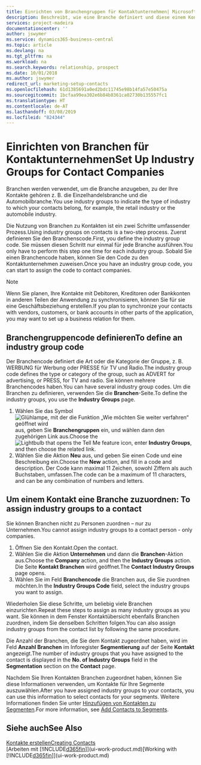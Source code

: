 ```yaml
---
title: Einrichten von Branchengruppen für Kontaktunternehmen| Microsoft Docs
description: Beschreibt, wie eine Branche definiert und diese einem Kontaktunternehmen, beispielsweise Einzelhandelsbranche, oder der Automobilindustrie zuweist.
services: project-madeira
documentationcenter: ''
author: jswymer
ms.service: dynamics365-business-central
ms.topic: article
ms.devlang: na
ms.tgt_pltfrm: na
ms.workload: na
ms.search.keywords: relationship, prospect
ms.date: 10/01/2018
ms.author: jswymer
redirect_url: marketing-setup-contacts
ms.openlocfilehash: 61d1385691a0ed2bdc11745e98b14fa57e50475a
ms.sourcegitcommit: 1bcfaa99ea302e6b84b8361ca02730b135557fc1
ms.translationtype: HT
ms.contentlocale: de-AT
ms.lasthandoff: 03/08/2019
ms.locfileid: "824344"
---
```

# <a name="set-up-industry-groups-for-contact-companies"></a><span data-ttu-id="18119-103">Einrichten von Branchen für Kontaktunternehmen</span><span class="sxs-lookup"><span data-stu-id="18119-103">Set Up Industry Groups for Contact Companies</span></span>
<span data-ttu-id="18119-104">Branchen werden verwendet, um die Branche anzugeben, zu der Ihre Kontakte gehören z. B. die Einzelhandelsbranche und die Automobilbranche.</span><span class="sxs-lookup"><span data-stu-id="18119-104">You use industry groups to indicate the type of industry to which your contacts belong, for example, the retail industry or the automobile industry.</span></span>

<span data-ttu-id="18119-105">Die Nutzung von Branchen zu Kontakten ist ein zwei Schritte umfassender Prozess.</span><span class="sxs-lookup"><span data-stu-id="18119-105">Using industry groups on contacts is a two-step process.</span></span> <span data-ttu-id="18119-106">Zuerst definieren Sie den Branchenscode.</span><span class="sxs-lookup"><span data-stu-id="18119-106">First, you define the industry group code.</span></span> <span data-ttu-id="18119-107">Sie müssen diesen Schritt nur einmal für jede Branche ausführen.</span><span class="sxs-lookup"><span data-stu-id="18119-107">You only have to perform this step one time for each industry group.</span></span> <span data-ttu-id="18119-108">Sobald Sie einen Branchencode haben, können Sie den Code zu den Kontaktunternehmen zuweisen.</span><span class="sxs-lookup"><span data-stu-id="18119-108">Once you have an industry group code, you can start to assign the code to contact companies.</span></span>

> [!NOTE]  
>   <span data-ttu-id="18119-109">Wenn Sie planen, Ihre Kontakte mit Debitoren, Kreditoren oder Bankkonten in anderen Teilen der Anwendung zu synchronisieren, können Sie für sie eine Geschäftsbeziehung erstellen.</span><span class="sxs-lookup"><span data-stu-id="18119-109">If you plan to synchronize your contacts with vendors, customers, or bank accounts in other parts of the application, you may want to set up a business relation for them.</span></span>

## <a name="to-define-an-industry-group-code"></a><span data-ttu-id="18119-110">Branchengruppencode definieren</span><span class="sxs-lookup"><span data-stu-id="18119-110">To define an industry group code</span></span>
<span data-ttu-id="18119-111">Der Branchencode definiert die Art oder die Kategorie der Gruppe, z. B. WERBUNG für Werbung oder PRESSE für TV und Radio.</span><span class="sxs-lookup"><span data-stu-id="18119-111">The industry group code defines the type or category of the group, such as ADVERT for advertising, or PRESS, for TV and radio.</span></span> <span data-ttu-id="18119-112">Sie können mehrere Branchencodes haben.</span><span class="sxs-lookup"><span data-stu-id="18119-112">You can have several industry group codes.</span></span> <span data-ttu-id="18119-113">Um die Branchen zu definieren, verwenden Sie die **Branchen**-Seite.</span><span class="sxs-lookup"><span data-stu-id="18119-113">To define the industry groups, you use the **Industry Groups** page.</span></span>

1. <span data-ttu-id="18119-114">Wählen Sie das Symbol ![Glühlampe, mit der die Funktion „Wie möchten Sie weiter verfahren“ geöffnet wird](media/ui-search/search_small.png "Wie möchten Sie weiter verfahren?") aus, geben Sie **Branchengruppen** ein, und wählen dann den zugehörigen Link aus.</span><span class="sxs-lookup"><span data-stu-id="18119-114">Choose the ![Lightbulb that opens the Tell Me feature](media/ui-search/search_small.png "Tell me what you want to do") icon, enter **Industry Groups**, and then choose the related link.</span></span>
2. <span data-ttu-id="18119-115">Wählen Sie die Aktion **Neu** aus, und geben Sie einen Code und eine Beschreibung ein.</span><span class="sxs-lookup"><span data-stu-id="18119-115">Choose the **New** action, and fill in a code and description.</span></span> <span data-ttu-id="18119-116">Der Code kann maximal 11 Zeichen, sowohl Ziffern als auch Buchstaben, umfassen.</span><span class="sxs-lookup"><span data-stu-id="18119-116">The code can be a maximum of 11 characters, and can be any combination of numbers and letters.</span></span>

## <span data-ttu-id="18119-117"><a name="AssignIndustryGroupContact">Um einem Kontakt eine Branche zuzuordnen:</a></span><span class="sxs-lookup"><span data-stu-id="18119-117"><a name="AssignIndustryGroupContact"></a> To assign industry groups to a contact</span></span>
<span data-ttu-id="18119-118">Sie können Branchen nicht zu Personen zuordnen – nur zu Unternehmen.</span><span class="sxs-lookup"><span data-stu-id="18119-118">You cannot assign industry groups to a contact person - only companies.</span></span>

1. <span data-ttu-id="18119-119">Öffnen Sie den Kontakt.</span><span class="sxs-lookup"><span data-stu-id="18119-119">Open the contact.</span></span>
2. <span data-ttu-id="18119-120">Wählen Sie die Aktion **Unternehmen** und dann die **Branchen**-Aktion aus.</span><span class="sxs-lookup"><span data-stu-id="18119-120">Choose the **Company** action, and then the **Industry Groups** action.</span></span> <span data-ttu-id="18119-121">Die Seite **Kontakt Branchen** wird geöffnet.</span><span class="sxs-lookup"><span data-stu-id="18119-121">The **Contact Industry Groups** page opens.</span></span>
3. <span data-ttu-id="18119-122">Wählen Sie im Feld **Branchencode** die Branchen aus, die Sie zuordnen möchten.</span><span class="sxs-lookup"><span data-stu-id="18119-122">In the **Industry Groups Code** field, select the industry groups you want to assign.</span></span>

<span data-ttu-id="18119-123">Wiederholen Sie diese Schritte, um beliebig viele Branchen einzurichten.</span><span class="sxs-lookup"><span data-stu-id="18119-123">Repeat these steps to assign as many industry groups as you want.</span></span> <span data-ttu-id="18119-124">Sie können in dem Fenster Kontaktübersicht ebenfalls Branchen zuordnen, indem Sie denselben Schritten folgen.</span><span class="sxs-lookup"><span data-stu-id="18119-124">You can also assign industry groups from the contact list by following the same procedure.</span></span>

<span data-ttu-id="18119-125">Die Anzahl der Branchen, die Sie dem Kontakt zugeordnet haben, wird im Feld **Anzahl Branchen** im Inforegister **Segmentierung** auf der Seite **Kontakt** angezeigt.</span><span class="sxs-lookup"><span data-stu-id="18119-125">The number of industry groups that you have assigned to the contact is displayed in the **No. of Industry Groups** field in the **Segmentation** section on the **Contact** page.</span></span>

<span data-ttu-id="18119-126">Nachdem Sie Ihren Kontakten Branchen zugeordnet haben, können Sie diese Informationen verwenden, um Kontakte für Ihre Segmente auszuwählen.</span><span class="sxs-lookup"><span data-stu-id="18119-126">After you have assigned industry groups to your contacts, you can use this information to select contacts for your segments.</span></span> <span data-ttu-id="18119-127">Weitere Informationen finden Sie unter [Hinzufügen von Kontakten zu Segmenten](marketing-add-contact-segment.md).</span><span class="sxs-lookup"><span data-stu-id="18119-127">For more information, see [Add Contacts to Segments](marketing-add-contact-segment.md).</span></span>

## <a name="see-also"></a><span data-ttu-id="18119-128">Siehe auch</span><span class="sxs-lookup"><span data-stu-id="18119-128">See Also</span></span>
[<span data-ttu-id="18119-129">Kontakte erstellen</span><span class="sxs-lookup"><span data-stu-id="18119-129">Creating Contacts</span></span>](marketing-create-contact-companies.md)  
<span data-ttu-id="18119-130">[Arbeiten mit [!INCLUDE[d365fin](includes/d365fin_md.md)]](ui-work-product.md)</span><span class="sxs-lookup"><span data-stu-id="18119-130">[Working with [!INCLUDE[d365fin](includes/d365fin_md.md)]](ui-work-product.md)</span></span>
